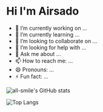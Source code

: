 # Hi I'm Airsado

- 🔭 I’m currently working on ...
- 🌱 I’m currently learning ...
- 👯 I’m looking to collaborate on ...
- 🤔 I’m looking for help with ...
- 💬 Ask me about ...
- 📫 How to reach me: ...
- 😄 Pronouns: ...
- ⚡ Fun fact: ...

<!--仓库状态统计-->
![all-smile's GitHub stats](https://github-readme-stats.vercel.app/api?username=Airsado&show_icons=true&theme=tokyonight)
<!--常用语言占比-->
![Top Langs](https://github-readme-stats.vercel.app/api/top-langs/?username=Airsado&layout=compact&theme=tokyonight)


